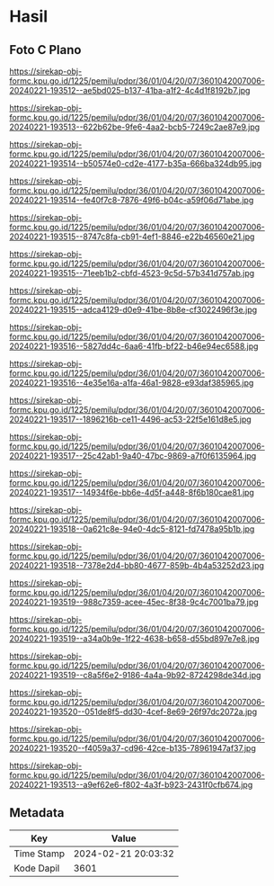 # Hasil

## Foto C Plano

https://sirekap-obj-formc.kpu.go.id/1225/pemilu/pdpr/36/01/04/20/07/3601042007006-20240221-193512--ae5bd025-b137-41ba-a1f2-4c4d1f8192b7.jpg

https://sirekap-obj-formc.kpu.go.id/1225/pemilu/pdpr/36/01/04/20/07/3601042007006-20240221-193513--622b62be-9fe6-4aa2-bcb5-7249c2ae87e9.jpg

https://sirekap-obj-formc.kpu.go.id/1225/pemilu/pdpr/36/01/04/20/07/3601042007006-20240221-193514--b50574e0-cd2e-4177-b35a-666ba324db95.jpg

https://sirekap-obj-formc.kpu.go.id/1225/pemilu/pdpr/36/01/04/20/07/3601042007006-20240221-193514--fe40f7c8-7876-49f6-b04c-a59f06d71abe.jpg

https://sirekap-obj-formc.kpu.go.id/1225/pemilu/pdpr/36/01/04/20/07/3601042007006-20240221-193515--8747c8fa-cb91-4ef1-8846-e22b46560e21.jpg

https://sirekap-obj-formc.kpu.go.id/1225/pemilu/pdpr/36/01/04/20/07/3601042007006-20240221-193515--71eeb1b2-cbfd-4523-9c5d-57b341d757ab.jpg

https://sirekap-obj-formc.kpu.go.id/1225/pemilu/pdpr/36/01/04/20/07/3601042007006-20240221-193515--adca4129-d0e9-41be-8b8e-cf3022496f3e.jpg

https://sirekap-obj-formc.kpu.go.id/1225/pemilu/pdpr/36/01/04/20/07/3601042007006-20240221-193516--5827dd4c-6aa6-41fb-bf22-b46e94ec6588.jpg

https://sirekap-obj-formc.kpu.go.id/1225/pemilu/pdpr/36/01/04/20/07/3601042007006-20240221-193516--4e35e16a-a1fa-46a1-9828-e93daf385965.jpg

https://sirekap-obj-formc.kpu.go.id/1225/pemilu/pdpr/36/01/04/20/07/3601042007006-20240221-193517--1896216b-ce11-4496-ac53-22f5e161d8e5.jpg

https://sirekap-obj-formc.kpu.go.id/1225/pemilu/pdpr/36/01/04/20/07/3601042007006-20240221-193517--25c42ab1-9a40-47bc-9869-a7f0f6135964.jpg

https://sirekap-obj-formc.kpu.go.id/1225/pemilu/pdpr/36/01/04/20/07/3601042007006-20240221-193517--14934f6e-bb6e-4d5f-a448-8f6b180cae81.jpg

https://sirekap-obj-formc.kpu.go.id/1225/pemilu/pdpr/36/01/04/20/07/3601042007006-20240221-193518--0a621c8e-94e0-4dc5-8121-fd7478a95b1b.jpg

https://sirekap-obj-formc.kpu.go.id/1225/pemilu/pdpr/36/01/04/20/07/3601042007006-20240221-193518--7378e2d4-bb80-4677-859b-4b4a53252d23.jpg

https://sirekap-obj-formc.kpu.go.id/1225/pemilu/pdpr/36/01/04/20/07/3601042007006-20240221-193519--988c7359-acee-45ec-8f38-9c4c7001ba79.jpg

https://sirekap-obj-formc.kpu.go.id/1225/pemilu/pdpr/36/01/04/20/07/3601042007006-20240221-193519--a34a0b9e-1f22-4638-b658-d55bd897e7e8.jpg

https://sirekap-obj-formc.kpu.go.id/1225/pemilu/pdpr/36/01/04/20/07/3601042007006-20240221-193519--c8a5f6e2-9186-4a4a-9b92-8724298de34d.jpg

https://sirekap-obj-formc.kpu.go.id/1225/pemilu/pdpr/36/01/04/20/07/3601042007006-20240221-193520--051de8f5-dd30-4cef-8e69-26f97dc2072a.jpg

https://sirekap-obj-formc.kpu.go.id/1225/pemilu/pdpr/36/01/04/20/07/3601042007006-20240221-193520--f4059a37-cd96-42ce-b135-78961947af37.jpg

https://sirekap-obj-formc.kpu.go.id/1225/pemilu/pdpr/36/01/04/20/07/3601042007006-20240221-193513--a9ef62e6-f802-4a3f-b923-2431f0cfb674.jpg


## Metadata

| Key        | Value               |
| ---------- | ------------------- |
| Time Stamp | 2024-02-21 20:03:32 |
| Kode Dapil | 3601                |



